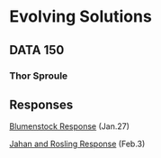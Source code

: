 # Evolving Solutions

## DATA 150

### Thor Sproule

## Responses
[Blumenstock Response](https://github.com/thorsproule/workshop/blob/master/blumenstock.md) (Jan.27)

[Jahan and Rosling Response](https://github.com/thorsproule/workshop/blob/master/jahanrosling.md) (Feb.3)

